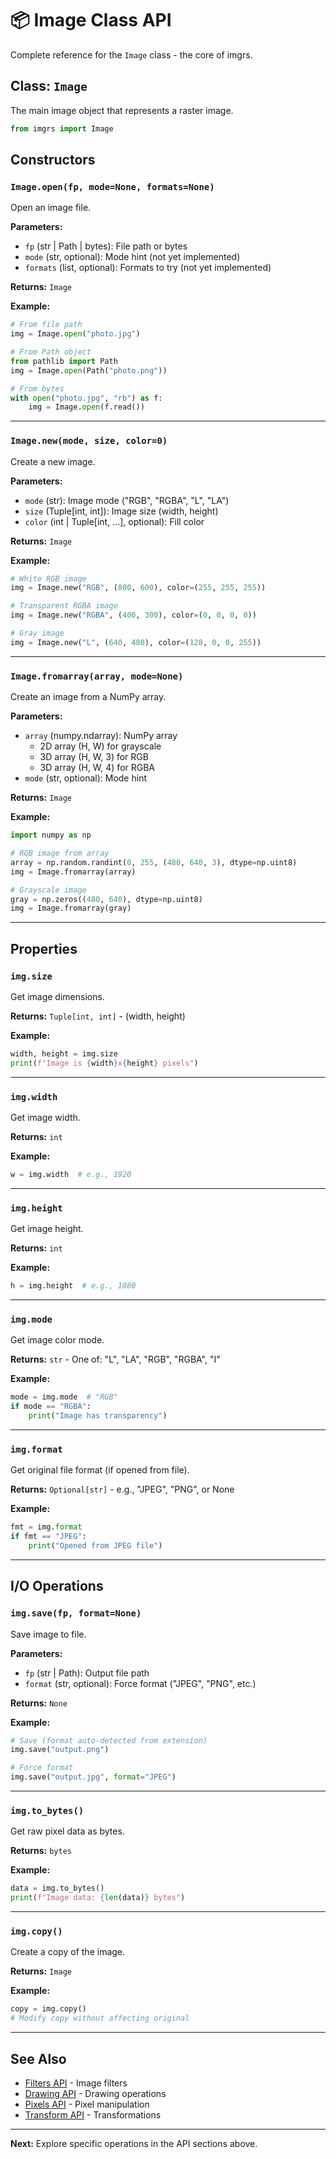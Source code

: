 # 📦 Image Class API

Complete reference for the `Image` class - the core of imgrs.

## Class: `Image`

The main image object that represents a raster image.

```python
from imgrs import Image
```

## Constructors

### `Image.open(fp, mode=None, formats=None)`

Open an image file.

**Parameters:**
- `fp` (str | Path | bytes): File path or bytes
- `mode` (str, optional): Mode hint (not yet implemented)
- `formats` (list, optional): Formats to try (not yet implemented)

**Returns:** `Image`

**Example:**
```python
# From file path
img = Image.open("photo.jpg")

# From Path object
from pathlib import Path
img = Image.open(Path("photo.png"))

# From bytes
with open("photo.jpg", "rb") as f:
    img = Image.open(f.read())
```

---

### `Image.new(mode, size, color=0)`

Create a new image.

**Parameters:**
- `mode` (str): Image mode ("RGB", "RGBA", "L", "LA")
- `size` (Tuple[int, int]): Image size (width, height)
- `color` (int | Tuple[int, ...], optional): Fill color

**Returns:** `Image`

**Example:**
```python
# White RGB image
img = Image.new("RGB", (800, 600), color=(255, 255, 255))

# Transparent RGBA image
img = Image.new("RGBA", (400, 300), color=(0, 0, 0, 0))

# Gray image
img = Image.new("L", (640, 480), color=(128, 0, 0, 255))
```

---

### `Image.fromarray(array, mode=None)`

Create an image from a NumPy array.

**Parameters:**
- `array` (numpy.ndarray): NumPy array
  - 2D array (H, W) for grayscale
  - 3D array (H, W, 3) for RGB
  - 3D array (H, W, 4) for RGBA
- `mode` (str, optional): Mode hint

**Returns:** `Image`

**Example:**
```python
import numpy as np

# RGB image from array
array = np.random.randint(0, 255, (480, 640, 3), dtype=np.uint8)
img = Image.fromarray(array)

# Grayscale image
gray = np.zeros((480, 640), dtype=np.uint8)
img = Image.fromarray(gray)
```

---

## Properties

### `img.size`

Get image dimensions.

**Returns:** `Tuple[int, int]` - (width, height)

**Example:**
```python
width, height = img.size
print(f"Image is {width}x{height} pixels")
```

---

### `img.width`

Get image width.

**Returns:** `int`

**Example:**
```python
w = img.width  # e.g., 1920
```

---

### `img.height`

Get image height.

**Returns:** `int`

**Example:**
```python
h = img.height  # e.g., 1080
```

---

### `img.mode`

Get image color mode.

**Returns:** `str` - One of: "L", "LA", "RGB", "RGBA", "I"

**Example:**
```python
mode = img.mode  # "RGB"
if mode == "RGBA":
    print("Image has transparency")
```

---

### `img.format`

Get original file format (if opened from file).

**Returns:** `Optional[str]` - e.g., "JPEG", "PNG", or None

**Example:**
```python
fmt = img.format
if fmt == "JPEG":
    print("Opened from JPEG file")
```

---

## I/O Operations

### `img.save(fp, format=None)`

Save image to file.

**Parameters:**
- `fp` (str | Path): Output file path
- `format` (str, optional): Force format ("JPEG", "PNG", etc.)

**Returns:** `None`

**Example:**
```python
# Save (format auto-detected from extension)
img.save("output.png")

# Force format
img.save("output.jpg", format="JPEG")
```

---

### `img.to_bytes()`

Get raw pixel data as bytes.

**Returns:** `bytes`

**Example:**
```python
data = img.to_bytes()
print(f"Image data: {len(data)} bytes")
```

---

### `img.copy()`

Create a copy of the image.

**Returns:** `Image`

**Example:**
```python
copy = img.copy()
# Modify copy without affecting original
```

---

## See Also

- [Filters API](filters.md) - Image filters
- [Drawing API](drawing.md) - Drawing operations
- [Pixels API](pixels.md) - Pixel manipulation
- [Transform API](transform.md) - Transformations

---

**Next:** Explore specific operations in the API sections above.

